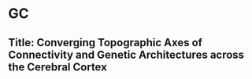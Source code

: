 # GC

## Title: Converging Topographic Axes of Connectivity and Genetic Architectures across the Cerebral Cortex
